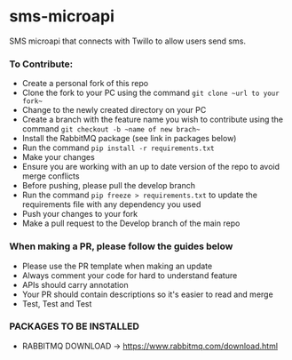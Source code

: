 # sms-microapi
SMS microapi that connects with Twillo to allow users send sms.

### To Contribute:
* Create a personal fork of this repo
* Clone the fork to your PC using the command `git clone ~url to your fork~` 
* Change to the newly created directory on your PC
* Create a branch with the feature name you wish to contribute using the command `git checkout -b ~name of new brach~`
* Install the RabbitMQ package (see link in packages below)
* Run the command `pip install -r requirements.txt`
* Make your changes
* Ensure you are working with an up to date version of the repo to avoid merge conflicts
* Before pushing, please pull the develop branch
* Run the command `pip freeze > requirements.txt` to update the requirements file with any dependency you used
* Push your changes to your fork
* Make a pull request to the Develop branch of the main repo

### When making a PR, please follow the guides below
* Please use the PR template when making an update
* Always comment your code for hard to understand feature
* APIs should carry annotation
* Your PR should contain descriptions so it's easier to read and merge 
* Test, Test and Test

### PACKAGES TO BE INSTALLED
* RABBITMQ DOWNLOAD -> https://www.rabbitmq.com/download.html

